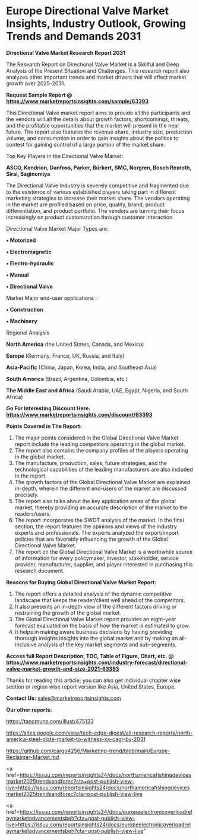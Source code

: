 # Europe Directional Valve Market Insights, Industry Outlook, Growing Trends and Demands 2031

<strong>Directional Valve Market Research Report 2031</strong>

The Research Report on Directional Valve Market is a Skillful and Deep Analysis of the Present Situation and Challenges. This research report also analyzes other important trends and market drivers that will affect market growth over 2025-2031.

<strong>Request Sample Report @ <a href=https://www.marketreportsinsights.com/sample/63393>https://www.marketreportsinsights.com/sample/63393</a></strong>

This Directional Valve market report aims to provide all the participants and the vendors will all the details about growth factors, shortcomings, threats, and the profitable opportunities that the market will present in the near future. The report also features the revenue share, industry size, production volume, and consumption in order to gain insights about the politics to contest for gaining control of a large portion of the market share.

Top Key Players in the Directional Valve Market:

<strong>ASCO, Kendrion, Danfoss, Parker, Bürkert, SMC, Norgren, Bosch Rexroth, Sirai, Saginomiya</strong>

The Directional Valve Industry is severely competitive and fragmented due to the existence of various established players taking part in different marketing strategies to increase their market share. The vendors operating in the market are profiled based on price, quality, brand, product differentiation, and product portfolio. The vendors are turning their focus increasingly on product customization through customer interaction.

Directional Valve Market Major Types are:

<strong>• Motorized

• Electromagnetic

• Electro-hydraulic

• Manual

• Directional Valve</strong>

Market Major end-user applications :

<strong>• Construction

• Machinery</strong>

Regional Analysis

</u><strong><b>North America</b></strong> (the United States, Canada, and Mexico)

<strong><b>Europe </b></strong>(Germany, France, UK, Russia, and Italy)

<strong><b>Asia-Pacific</b></strong> (China, Japan, Korea, India, and Southeast Asia)

<strong><b>South America</b></strong> (Brazil, Argentina, Colombia, etc.)

<strong><b>The Middle East and Africa</b></strong> (Saudi Arabia, UAE, Egypt, Nigeria, and South Africa)

<strong>Go For Interesting Discount Here: <a href=https://www.marketreportsinsights.com/discount/63393>https://www.marketreportsinsights.com/discount/63393</a></strong>

<strong>Points Covered in The Report:</strong>
<ol>
  <li>The major points considered in the Global Directional Valve Market report include the leading competitors operating in the global market.</li>
  <li>The report also contains the company profiles of the players operating in the global market.</li>
  <li>The manufacture, production, sales, future strategies, and the technological capabilities of the leading manufacturers are also included in the report.</li>
  <li>The growth factors of the Global Directional Valve Market are explained in-depth, wherein the different end-users of the market are discussed precisely.</li>
  <li>The report also talks about the key application areas of the global market, thereby providing an accurate description of the market to the readers/users.</li>
  <li>The report incorporates the SWOT analysis of the market. In the final section, the report features the opinions and views of the industry experts and professionals. The experts analyzed the export/import policies that are favorably influencing the growth of the Global Directional Valve Market.</li>
  <li>The report on the Global Directional Valve Market is a worthwhile source of information for every policymaker, investor, stakeholder, service provider, manufacturer, supplier, and player interested in purchasing this research document.</li>
</ol>
<strong>Reasons for Buying Global Directional Valve Market Report:</strong>

<ol>
  <li>The report offers a detailed analysis of the dynamic competitive landscape that keeps the reader/client well ahead of the competitors.</li>
  <li>It also presents an in-depth view of the different factors driving or restraining the growth of the global market.</li>
  <li>The Global Directional Valve Market report provides an eight-year forecast evaluated on the basis of how the market is estimated to grow.</li>
  <li>It helps in making aware business decisions by having providing thorough insights insights into the global market and by making an all-inclusive analysis of the key market segments and sub-segments.</li>
</ol>
<strong>Access full Report Description, TOC, Table of Figure, Chart, etc. @ <a href=https://www.marketreportsinsights.com/industry-forecast/directional-valve-market-growth-and-size-2021-63393>https://www.marketreportsinsights.com/industry-forecast/directional-valve-market-growth-and-size-2021-63393</a></strong>


Thanks for reading this article; you can also get individual chapter wise section or region wise report version like Asia, United States, Europe.

<strong>Contact Us:</strong>
sales@marketreportsinsights.com

<strong>Our other reports:</strong>

<a href=https://tanomuno.com/illust/475133>https://tanomuno.com/illust/475133</a>

<a href=https://sites.google.com/view/tech-edge-digest/all-research-reports/north-america-steel-plate-market-to-witness-xx-cagr-by-2031>https://sites.google.com/view/tech-edge-digest/all-research-reports/north-america-steel-plate-market-to-witness-xx-cagr-by-2031</a>

<a href=https://github.com/cargo4256/Marketing-trend/blob/main/Europe-Reclaimer-Market.md>https://github.com/cargo4256/Marketing-trend/blob/main/Europe-Reclaimer-Market.md</a>

<a href=https://issuu.com/reportsinsights24/docs/northamericafishingdevicesmarket2025trendsandforec?cta=post-publish-view-live>https://issuu.com/reportsinsights24/docs/northamericafishingdevicesmarket2025trendsandforec?cta=post-publish-view-live</a>

<a href=https://issuu.com/reportsinsights24/docs/europeelectronicoverloadrelaymarketadvancementsbeh?cta=post-publish-view-live>https://issuu.com/reportsinsights24/docs/europeelectronicoverloadrelaymarketadvancementsbeh?cta=post-publish-view-live</a>"

